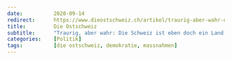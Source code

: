 ```yaml
---
date:          2020-09-14
redirect:      https://www.dieostschweiz.ch/artikel/traurig-aber-wahr-die-schweiz-ist-eben-doch-ein-land-wie-jedes-andere-PJVGJwJ
title:         Die Ostschweiz
subtitle:      "Traurig, aber wahr: Die Schweiz ist eben doch ein Land wie jedes andere"
categories:    [Politik]
tags:          [die ostschweiz, demokratie, massnahmen]
---
```

